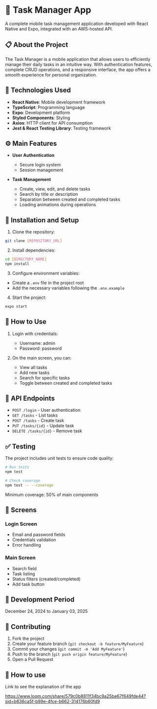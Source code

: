 # 📱 Task Manager App

A complete mobile task management application developed with React Native and Expo, integrated with an AWS-hosted API.

## 📋 About the Project

The Task Manager is a mobile application that allows users to efficiently manage their daily tasks in an intuitive way. With authentication features, complete CRUD operations, and a responsive interface, the app offers a smooth experience for personal organization.

## 🚀 Technologies Used

- **React Native**: Mobile development framework
- **TypeScript**: Programming language
- **Expo**: Development platform
- **Styled Components**: Styling
- **Axios**: HTTP client for API consumption
- **Jest & React Testing Library**: Testing framework

## ⚙️ Main Features

- **User Authentication**
  - Secure login system
  - Session management

- **Task Management**
  - Create, view, edit, and delete tasks
  - Search by title or description
  - Separation between created and completed tasks
  - Loading animations during operations

## 🔧 Installation and Setup

1. Clone the repository:
```bash
git clone [REPOSITORY_URL]
```

2. Install dependencies:
```bash
cd [DIRECTORY_NAME]
npm install
```

3. Configure environment variables:
- Create a `.env` file in the project root
- Add the necessary variables following the `.env.example`

4. Start the project:
```bash
expo start
```

## 📱 How to Use

1. Login with credentials:
   - Username: admin
   - Password: password

2. On the main screen, you can:
   - View all tasks
   - Add new tasks
   - Search for specific tasks
   - Toggle between created and completed tasks

## 🔌 API Endpoints

- `POST /login` - User authentication
- `GET /tasks` - List tasks
- `POST /tasks` - Create task
- `PUT /tasks/{id}` - Update task
- `DELETE /tasks/{id}` - Remove task

## ✅ Testing

The project includes unit tests to ensure code quality:

```bash
# Run tests
npm test

# Check coverage
npm test -- --coverage
```

Minimum coverage: 50% of main components

## 📱 Screens

### Login Screen
- Email and password fields
- Credentials validation
- Error handling

### Main Screen
- Search field
- Task listing
- Status filters (created/completed)
- Add task button

## 📅 Development Period

December 24, 2024 to January 03, 2025

## 🤝 Contributing

1. Fork the project
2. Create your feature branch (`git checkout -b feature/MyFeature`)
3. Commit your changes (`git commit -m 'Add MyFeature'`)
4. Push to the branch (`git push origin feature/MyFeature`)
5. Open a Pull Request

## 📝 How to use

Link to see the explanation of the app

https://www.loom.com/share/579c0b8811f34bc9a25be67f649fde44?sid=b636ca5f-b99e-4fce-b662-314176b60fd9
